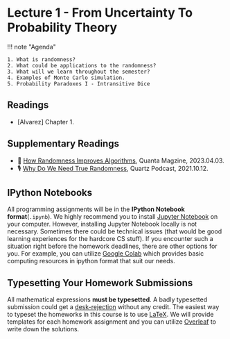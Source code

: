 # Lecture 1 - From Uncertainty To Probability Theory


!!! note "Agenda"

    1. What is randomness?
    2. What could be applications to the randomness?
    3. What will we learn throughout the semester?
    4. Examples of Monte Carlo simulation.
    5. Probability Paradoxes I - Intransitive Dice


## Readings

* [Alvarez] Chapter 1.

## Supplementary Readings

* 📖 [How Randomness Improves Algorithms](https://www.quantamagazine.org/how-randomness-improves-algorithms-20230403/), Quanta Magzine, 2023.04.03.
* 🎙️ [Why Do We Need True Randomness](https://qz.com/2062955/why-do-we-need-true-randomness), Quartz Podcast, 2021.10.12.

## IPython Notebooks

All programming assignments will be in the **IPython Notebook format**(`.ipynb`).
We highly recommend you to install [Jupyter Notebook](https://ipython.org/notebook.html) on your computer.
However, installing Jupyter Notebook locally is not necessary.
Sometimes there could be technical issues (that would be good learning experiences for the hardcore CS stuff).
If you encounter such a situation right before the homework deadlines, there are other options for you.
For example, you can utilize [Google Colab](https://colab.research.google.com/) which provides basic computing resources in ipython format that suit our needs.

## Typesetting Your Homework Submissions

All mathematical expressions **must be typesetted**.
A badly typesetted submission could get a [desk-rejection](https://en.wikipedia.org/wiki/Scholarly_peer_review#:~:text=At%20this%20phase%20many%20articles%20receive%20a%20%22desk%20reject%22%2C%20that%20is%2C%20the%20editor%20chooses%20not%20to%20pass%20along%20the%20article.%20The%20authors%20may%20or%20may%20not%20receive%20a%20letter%20of%20explanation.)
without any credit.
The easiest way to typeset the homeworks in this course is to use [LaTeX](https://en.wikipedia.org/wiki/LaTeX).
We will provide templates for each homework assignment
and you can utilize [Overleaf](https://www.overleaf.com/) to write down the solutions.

<!-- ## Checkpoint for Lecture 1

=== "Question 1.1"

  What kind of randomness do we concern the most in this course?

  1. I just spoke with a _random_ person on the street.
  2. Hey, your room looks _random_. It needs to be cleaned up.
  3. I don't know what to have for lunch, I will make a _random_ choice.
  4. The weather looks so _random_ today. -->
